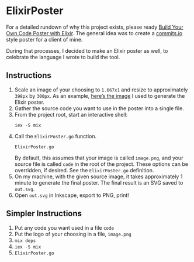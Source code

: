 # ElixirPoster

For a detailed rundown of why this project exists, please ready [Build Your Own Code Poster with Elixir](http://www.east5th.co/blog/2017/02/13/build-your-own-code-poster-with-elixir/). The general idea was to create a [commits.io](https://commits.io/) style poster for a client of mine.

During that processes, I decided to make an Elixir poster as well, to celebrate the language I wrote to build the tool.

## Instructions
1. Scale an image of your choosing to `1.667x1` and resize to approximately `398px` by `300px`. As an example, [here’s the image](https://s3-us-west-1.amazonaws.com/www.east5th.co/img/poster_source_image.png) I used to generate the Elixir poster.
2. Gather the source code you want to use in the poster into a single file.
3. From the project root, start an interactive shell: 
    ```
    iex -S mix
    ````
4. Call the `ElixirPoster.go` function.
    ```
    ElixirPoster.go
    ```
	By default, this assumes that your image is called `image.png`, and your source file is called `code` in the root of the project. These options can be overridden, if desired. See the `ElixirPoster.go` definition.
5. On my machine, with the given source image, it takes approximately 1 minute to generate the final poster. The final result is an SVG saved to `out.svg`.
6. Open `out.svg` in Inkscape, export to PNG, print!

## Simpler Instructions
1. Put any code you want used in a file `code`
2. Put the logo of your choosing in a file, `image.png`
3. `mix deps`
4. `iex -S mix`
5. `ElixirPoster.go`
